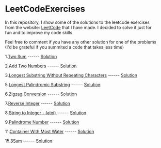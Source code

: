 # LeetCodeExercises
In this repository, I show some of the solutions to the leetcode exercises from the website: [LeetCode](https://leetcode.com/problemset/all/) that I have made. I decided to solve it just for fun and to improve my code skills.

Feel free to comment if you have any other solution for one of the problems (I'd be grateful if you summited a code that takes less time)


1.[Two Sum](https://leetcode.com/problems/two-sum/) ------ [Solution](https://github.com/afrinconp/LeetCodeExercises/tree/main/Solutions)

2.[Add Two Numbers](https://leetcode.com/problems/add-two-numbers/) ------ [Solution](https://github.com/afrinconp/LeetCodeExercises/tree/main/Solutions)

3.[Longest Substring Without Repeating Characters](https://leetcode.com/problems/longest-substring-without-repeating-characters/) ------ [Solution](https://github.com/afrinconp/LeetCodeExercises/tree/main/Solutions)

5.[Longest Palindromic Substring](https://leetcode.com/problems/longest-palindromic-substring/solution/) ------ [Solution](https://github.com/afrinconp/LeetCodeExercises/tree/main/Solutions)

6.[Zigzag Conversion](https://leetcode.com/problems/zigzag-conversion) ------ [Solution](https://github.com/afrinconp/LeetCodeExercises/tree/main/Solutions)

7.[Reverse Integer](https://leetcode.com/problems/reverse-integer/) ------ [Solution](https://github.com/afrinconp/LeetCodeExercises/tree/main/Solutions)

8.[String to Integer - (atoi) ](https://leetcode.com/problems/string-to-integer-atoi/) ------ [Solution](https://github.com/afrinconp/LeetCodeExercises/tree/main/Solutions)

9.[Palindrome Number](https://leetcode.com/problems/palindrome-number/) ------ [Solution](https://github.com/afrinconp/LeetCodeExercises/tree/main/Solutions)

11.[Container With Most Water](https://leetcode.com/problems/container-with-most-water/) ------ [Solution](https://github.com/afrinconp/LeetCodeExercises/tree/main/Solutions)

15.[3Sum](https://leetcode.com/problems/3sum/) ------ [Solution](https://github.com/afrinconp/LeetCodeExercises/tree/main/Solutions)
